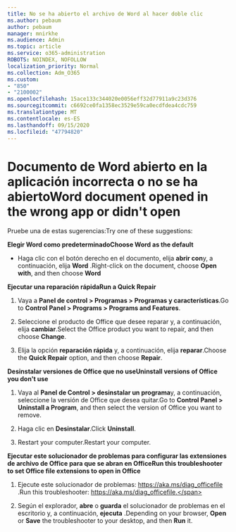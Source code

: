 ```yaml
---
title: No se ha abierto el archivo de Word al hacer doble clic
ms.author: pebaum
author: pebaum
manager: mnirkhe
ms.audience: Admin
ms.topic: article
ms.service: o365-administration
ROBOTS: NOINDEX, NOFOLLOW
localization_priority: Normal
ms.collection: Adm_O365
ms.custom:
- "850"
- "2100002"
ms.openlocfilehash: 15ace133c344020e0056eff32d77911a9c23d376
ms.sourcegitcommit: c6692ce0fa1358ec3529e59ca0ecdfdea4cdc759
ms.translationtype: MT
ms.contentlocale: es-ES
ms.lasthandoff: 09/15/2020
ms.locfileid: "47794820"
---
```

# <a name="word-document-opened-in-the-wrong-app-or-didnt-open"></a><span data-ttu-id="27348-102">Documento de Word abierto en la aplicación incorrecta o no se ha abierto</span><span class="sxs-lookup"><span data-stu-id="27348-102">Word document opened in the wrong app or didn't open</span></span>

<span data-ttu-id="27348-103">Pruebe una de estas sugerencias:</span><span class="sxs-lookup"><span data-stu-id="27348-103">Try one of these suggestions:</span></span>

<span data-ttu-id="27348-104">**Elegir Word como predeterminado**</span><span class="sxs-lookup"><span data-stu-id="27348-104">**Choose Word as the default**</span></span>

- <span data-ttu-id="27348-105">Haga clic con el botón derecho en el documento, elija **abrir con**y, a continuación, elija **Word** .</span><span class="sxs-lookup"><span data-stu-id="27348-105">Right-click on the document, choose **Open with**, and then choose **Word**</span></span>

<span data-ttu-id="27348-106">**Ejecutar una reparación rápida**</span><span class="sxs-lookup"><span data-stu-id="27348-106">**Run a Quick Repair**</span></span>

1. <span data-ttu-id="27348-107">Vaya a **Panel de control > Programas > Programas y características**.</span><span class="sxs-lookup"><span data-stu-id="27348-107">Go to **Control Panel > Programs > Programs and Features**.</span></span>

2. <span data-ttu-id="27348-108">Seleccione el producto de Office que desee reparar y, a continuación, elija **cambiar**.</span><span class="sxs-lookup"><span data-stu-id="27348-108">Select the Office product you want to repair, and then choose **Change**.</span></span>

3. <span data-ttu-id="27348-109">Elija la opción **reparación rápida** y, a continuación, elija **reparar**.</span><span class="sxs-lookup"><span data-stu-id="27348-109">Choose the **Quick Repair** option, and then choose **Repair**.</span></span>

<span data-ttu-id="27348-110">**Desinstalar versiones de Office que no use**</span><span class="sxs-lookup"><span data-stu-id="27348-110">**Uninstall versions of Office you don't use**</span></span>

1. <span data-ttu-id="27348-111">Vaya al **Panel de Control > desinstalar un programa**y, a continuación, seleccione la versión de Office que desea quitar.</span><span class="sxs-lookup"><span data-stu-id="27348-111">Go to **Control Panel > Uninstall a Program**, and then select the version of Office you want to remove.</span></span>

2. <span data-ttu-id="27348-112">Haga clic en **Desinstalar**.</span><span class="sxs-lookup"><span data-stu-id="27348-112">Click **Uninstall**.</span></span>

3. <span data-ttu-id="27348-113">Restart your computer.</span><span class="sxs-lookup"><span data-stu-id="27348-113">Restart your computer.</span></span>

<span data-ttu-id="27348-114">**Ejecutar este solucionador de problemas para configurar las extensiones de archivo de Office para que se abran en Office**</span><span class="sxs-lookup"><span data-stu-id="27348-114">**Run this troubleshooter to set Office file extensions to open in Office**</span></span>

1. <span data-ttu-id="27348-115">Ejecute este solucionador de problemas: https://aka.ms/diag_officefile .</span><span class="sxs-lookup"><span data-stu-id="27348-115">Run this troubleshooter: https://aka.ms/diag_officefile.</span></span>

2. <span data-ttu-id="27348-116">Según el explorador, **abre** o **guarda** el solucionador de problemas en el escritorio y, a continuación, **ejecuta** .</span><span class="sxs-lookup"><span data-stu-id="27348-116">Depending on your browser, **Open** or **Save** the troubleshooter to your desktop, and then **Run** it.</span></span>
